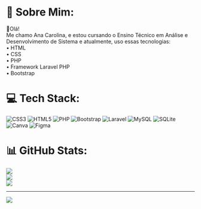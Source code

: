 # 🌸 Sobre Mim:
👋Olá!<br>Me chamo Ana Carolina, e estou cursando o Ensino Técnico em Análise e Desenvolvimento de Sistema e atualmente, uso essas tecnologias:<br>•	HTML<br>•	CSS<br>•	PHP<br>•	Framework Laravel PHP<br>•	Bootstrap<br>

# 💻 Tech Stack:
![CSS3](https://img.shields.io/badge/css3-%231572B6.svg?style=flat-square&logo=css3&logoColor=white) ![HTML5](https://img.shields.io/badge/html5-%23E34F26.svg?style=flat-square&logo=html5&logoColor=white) ![PHP](https://img.shields.io/badge/php-%23777BB4.svg?style=flat-square&logo=php&logoColor=white) ![Bootstrap](https://img.shields.io/badge/bootstrap-%238511FA.svg?style=flat-square&logo=bootstrap&logoColor=white) ![Laravel](https://img.shields.io/badge/laravel-%23FF2D20.svg?style=flat-square&logo=laravel&logoColor=white) ![MySQL](https://img.shields.io/badge/mysql-4479A1.svg?style=flat-square&logo=mysql&logoColor=white) ![SQLite](https://img.shields.io/badge/sqlite-%2307405e.svg?style=flat-square&logo=sqlite&logoColor=white) ![Canva](https://img.shields.io/badge/Canva-%2300C4CC.svg?style=flat-square&logo=Canva&logoColor=white) ![Figma](https://img.shields.io/badge/figma-%23F24E1E.svg?style=flat-square&logo=figma&logoColor=white)

# 📊 GitHub Stats:
![](https://github-readme-stats.vercel.app/api?username=NoletoAna&theme=dracula&hide_border=false&include_all_commits=true&count_private=false)<br/>
![](https://github-readme-streak-stats.herokuapp.com/?user=NoletoAna&theme=dracula&hide_border=false)<br/>
![](https://github-readme-stats.vercel.app/api/top-langs/?username=NoletoAna&theme=dracula&hide_border=false&include_all_commits=true&count_private=false&layout=compact)

---
[![](https://visitcount.itsvg.in/api?id=NoletoAna&icon=9&color=10)](https://visitcount.itsvg.in)

<!-- Proudly created with GPRM ( https://gprm.itsvg.in ) -->
